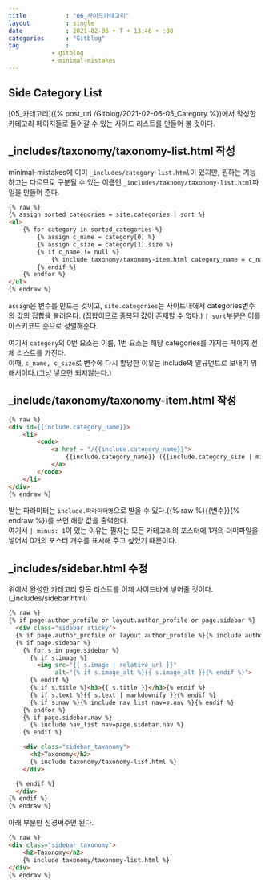```yaml
---
title           : "06_사이드카테고리"
layout          : single
date            : 2021-02-06 + T + 13:46 + :00
categories      : "Gitblog"
tag             :
            - gitblog
            - minimal-mistakes
---
```

  
## Side Category List
  
[05_카테고리]({% post_url /Gitblog/2021-02-06-05_Category %})에서 작성한 카테고리 페이지들로 들어갈 수 있는 사이드 리스트를 만들어 볼 것이다.

## _includes/taxonomy/taxonomy-list.html 작성
  
minimal-mistakes에 이미 ```_includes/category-list.html```이 있지만, 원하는 기능하고는 다르므로 구분될 수 있는 이름인 ```_includes/taxnomy/taxonomy-list.html```파일을 만들어 준다.  
  
``` html
{% raw %}
{% assign sorted_categories = site.categories | sort %}
<ul>
    {% for category in sorted_categories %}
        {% assign c_name = category[0] %}
        {% assign c_size = category[1].size %}
        {% if c_name != null %}
            {% include taxonomy/taxonomy-item.html category_name = c_name category_size = c_size%}
        {% endif %}
    {% endfor %}
</ul>
{% endraw %}
```
  
```assign```은 변수를 만드는 것이고, ```site.categories```는 사이트내에서 categories변수의 값의 집합을 불러온다. (집합이므로 중복된 값이 존재할 수 없다.) ```| sort```부분은 이를 아스키코드 순으로 정렬해준다.
  
여기서 ```category```의 0번 요소는 이름, 1번 요소는 해당 categories를 가지는 페이지 전체 리스트를 가진다.  
이때, ```c_name, c_size```로 변수에 다시 할당한 이유는 include의 알규먼트로 보내기 위해서이다.(그냥 넣으면 되지않는다.)
  
## _include/taxonomy/taxonomy-item.html 작성
  
``` html
{% raw %}
<div id={{include.category_name}}>
    <li>
        <code>
            <a href = "/{{include.category_name}}">
                {{include.category_name}} ({{include.category_size | minus: 1}})
            </a>
        </code>
    </li>
</div> 
{% endraw %}
```
  
받는 파라미터는 ```include.파라미터명```으로 받을 수 있다.({% raw %}{{변수}}{% endraw %})를 쓰면 해당 값을 출력한다.  
여기서 ```| minus: 1```이 있는 이유는 필자는 모든 카테고리의 포스터에 1개의 더미파일을 넣어서 0개의 포스터 개수를 표시해 주고 싶었기 때문이다.

## _includes/sidebar.html 수정
  
위에서 완성한 카테고리 항목 리스트를 이제 사이드바에 넣어줄 것이다. (_includes/sidebar.html)
  
``` html
{% raw %}
{% if page.author_profile or layout.author_profile or page.sidebar %}
  <div class="sidebar sticky">
  {% if page.author_profile or layout.author_profile %}{% include author-profile.html %}{% endif %}
  {% if page.sidebar %}
    {% for s in page.sidebar %}
      {% if s.image %}
        <img src="{{ s.image | relative_url }}"
             alt="{% if s.image_alt %}{{ s.image_alt }}{% endif %}">
      {% endif %}
      {% if s.title %}<h3>{{ s.title }}</h3>{% endif %}
      {% if s.text %}{{ s.text | markdownify }}{% endif %}
      {% if s.nav %}{% include nav_list nav=s.nav %}{% endif %}
    {% endfor %}
    {% if page.sidebar.nav %}
      {% include nav_list nav=page.sidebar.nav %}
    {% endif %}

    <div class="sidebar_taxonomy">
      <h2>Taxonomy</h2>
      {% include taxonomy/taxonomy-list.html %}
    </div>

  {% endif %}
  </div>
{% endif %}
{% endraw %}
```
  
아래 부분만 신경써주면 된다.
  
```html
{% raw %}
<div class="sidebar_taxonomy">
    <h2>Taxonomy</h2>
    {% include taxonomy/taxonomy-list.html %}
</div>
{% endraw %}
```
  